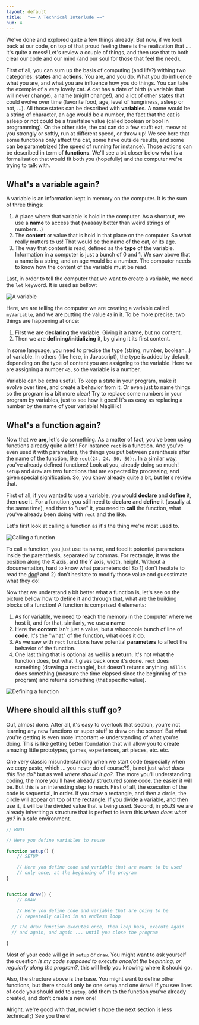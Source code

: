 ```yaml
---
layout: default
title:  "~= A Technical Interlude =~"
num: 4
---
```



We've done and explored quite a few things already. But now, if we look back at our code, on top of that proud feeling there is the realization that .... it's quite a mess!
Let's review a couple of things, and then use that to both clear our code and our mind (and our soul for those that feel the need).

First of all, you can sum up the basis of computing (and life?) withing two categories: **states** and **actions**. You are, and you do. What you do influence what you are, and what you are influence how you do things. You can take the exemple of a very lovely cat. A cat has a date of birth (a variable that will never change), a name (might change!), and a lot of other states that could evolve over time (favorite food, age, level of hungriness, asleep or not, ...). All those states can be described with **variables**. A name would be a string of character, an age would be a number, the fact that the cat is asleep or not could be a true/false value (called boolean or bool in programming). On the other side, the cat can do a few stuff: eat, meow at you strongly or softly, run at different speed, or throw up! We see here that some functions only affect the cat, some have outside results, and some can be parametrized (the speed of running for instance). Those actions can be described in term of **functions**. We'll see a bit closer below what is a formalisation that would fit both you (hopefully) and the computer we're trying to talk with.


## What's a variable again?
A variable is an information kept in memory on the computer. It is the sum of three things:
 1. A place where that variable is hold in the computer. As a shortcut, we use a **name** to access that (waaaay better than weird strings of numbers...)
 2. The **content** or value that is hold in that place on the computer. So what really matters to us! That would be the name of the cat, or its age.
 3. The way that content is read, defined as the **type** of the variable. Information in a computer is just a bunch of 0 and 1. We saw above that a name is a string, and an age would be a number. The computer needs to know how the content of the variable must be read.

Last, in order to tell the computer that we want to create a variable, we need the `let` keyword. It is used as bellow:

![A variable](https://romamile.github.io/introcode/assets/variablei_plus.png)

Here, we are telling the computer we are creating a variable called `myVariable`, and we are putting the value `45` in it. To be more precise, two things are happening at once:
 1. First we are **declaring** the variable. Giving it a name, but no content.
 2. Then we are **defining/initializing** it, by giving it its first content.

In some language, you need to precise the type (string, number, boolean...) of variable. In others (like here, in Javascript), the type is added by default, depending on the type of content you are assigning to the variable. Here we are assigning a number `45`, so the variable is a number.

Variable can be extra useful. To keep a state in your program, make it evolve over time, and create a behavior from it. Or even just to name things so the program is a bit more clear! Try to replace some numbers in your program by variables, just to see how it goes! It's as easy as replacing a number by the name of your variable! Magiiiiic!



## What's a function again?
Now that we **are**, let's **do** something. As a matter of fact, you've been using functions already quite a lot!! For instance `rect` is a function. And you've even used it with parameters, the things you put between parenthesis after the name of the function, like `rect(24, 24, 50, 50);`. In a similar way, you've already defined functions! Look at you, already doing so much! `setup` and `draw` are two functions that are expected by processing, and given special signification. So, you know already quite a bit, but let's review that.

First of all, if you wanted to use a variable, you would **declare** and **define** it, then **use** it. For a function, you still need to **declare** and **define** it (usually at the same time), and then to "use" it, you need to **call** the function, what you've already been doing with `rect` and the like.

Let's first look at calling a function as it's the thing we're most used to.

![Calling a function](https://romamile.github.io/introcode/assets/function_call.png)

To call a function, you just use its name, and feed it potential parameters inside the parenthesis, separated by commas. For rectangle, it was the position along the X axis, and the Y axis, width, height. Without a documentation, hard to know what parameters do! So 1) don't hesitate to read the [doc](https://p5js.org/reference/)! and 2) don't hesitate to modify those value and guesstimate what they do!

Now that we understand a bit better what a function is, let's see on the picture bellow how to define it and through that, what are the building blocks of a function!
A function is comprised 4 elements:
 1. As for variable, we need to reach the memory in the computer where we host it, and for that, similarly, we use a **name**
 2. Here the **content** isn't just a value, but a whooooole bunch of line of **code**. It's the "what" of the function, what does it do.
 3. As we saw with `rect` functions have potential **parameters** to affect the behavior of the function.
 4. One last thing that is optional as well is a **return**. It's not what the function does, but what it gives back once it's done. `rect` does something (drawing a rectangle), but doesn't returns anything. `millis` does something (measure the time elapsed since the beginning of the program) and returns something (that specific value).

![Defining a function](https://romamile.github.io/introcode/assets/function_def.png)


## Where should all this stuff go?
Ouf, almost done. After all, it's easy to overlook that section, you're not learning any new functions or super stuff to draw on the screen! But what you're getting is even more important => understanding of what you're doing. This is like getting better foundation that will allow you to create amazing little prototypes, games, experiences, art pieces, etc. etc.

One very classic misunderstanding when we start code (especially when we copy paste, which ... you never do of course?!), is not just *what does this line do?* but as well *where should it go?*. The more you'll understanding coding, the more you'll have already structured some code, the easier it will be. But this is an interesting step to reach. First of all, the execution of the code is sequential, in order. If you draw a rectangle, and then a circle, the circle will appear on top of the rectangle. If you divide a variable, and then use it, it will be the divided value that is being used. Second, in p5.JS we are already inheriting a structure that is perfect to learn this *where does what go?* in a safe environment.

```javascript
// ROOT

// Here you define variables to reuse

function setup() {
	// SETUP

	// Here you define code and variable that are meant to be used
	// only once, at the beginning of the program
}


function draw() {
	// DRAW

	// Here you define code and variable that are going to be 
	// repeatedly called in an endless loop

  // The draw function executes once, then loop back, execute again
  // and again, and again ... until you close the program

}

```


Most of your code will go in `setup` or `draw`. You might want to ask yourself the question *Is my code supposed to execute once/at the beginning, or regularly along the program?*, this will help you knowing where it should go.

Also, the structure above is the base. You might want to define other functions, but there should only be one `setup` and one `draw`!! If you see lines of code you should add to `setup`, add them to the function you've already created, and don't create a new one!

Alright, we're good with that, now let's hope the next section is less technical ;) See you there!



